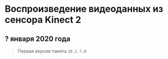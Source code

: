 # Воспроизведение видеоданных из сенсора Kinect 2

## ? января 2020 года

> Первая версия пакета `20.1.?.0`
